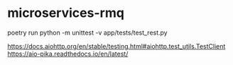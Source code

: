 # microservices-rmq

poetry run python -m unittest -v app/tests/test_rest.py


https://docs.aiohttp.org/en/stable/testing.html#aiohttp.test_utils.TestClient
https://aio-pika.readthedocs.io/en/latest/

